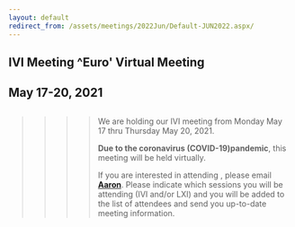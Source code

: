```yaml
---
layout: default
redirect_from: /assets/meetings/2022Jun/Default-JUN2022.aspx/
---
```

<div id="rightCol0">

<div data-align="center">

## IVI Meeting ^Euro' Virtual Meeting

## May 17-20, 2021

</div>

> > > > ##
> > > >
> > > > We are holding our IVI meeting from Monday May 17 thru Thursday
> > > > May 20, 2021.
> > > >
> > > > **Due to the coronavirus (COVID-19)pandemic**, this meeting will
> > > > be held virtually.
> > > >
> > > > If you are interested in attending , please email
> > > > [**Aaron**](mailto:aaron.hall@ivifoundation.org). Please
> > > > indicate which sessions you will be attending (IVI and/or LXI)
> > > > and you will be added to the list of attendees and send you
> > > > up-to-date meeting information.
> > >
> > > > >

####

>
>
> > ###
> >
> > >

> >

####

####

####

</div>


